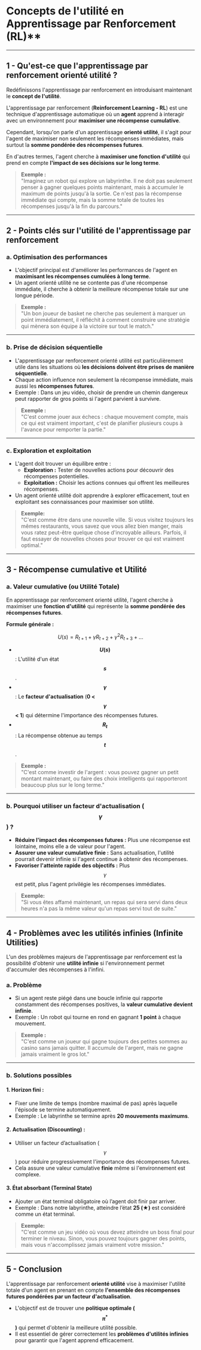 # Concepts de l'utilité en Apprentissage par Renforcement (RL)**

---

## **1 - Qu'est-ce que l'apprentissage par renforcement orienté utilité ?**  
Redéfinissons l'apprentissage par renforcement en introduisant maintenant le **concept de l'utilité**.  

L'apprentissage par renforcement (**Reinforcement Learning - RL**) est une technique d'apprentissage automatique où un **agent** apprend à interagir avec un environnement pour **maximiser une récompense cumulative**.  

Cependant, lorsqu'on parle d'un apprentissage **orienté utilité**, il s'agit pour l'agent de maximiser non seulement les récompenses immédiates, mais surtout la **somme pondérée des récompenses futures**.  

En d'autres termes, l'agent cherche à **maximiser une fonction d'utilité** qui prend en compte **l'impact de ses décisions sur le long terme**.  

> **Exemple :**   
> "Imaginez un robot qui explore un labyrinthe. Il ne doit pas seulement penser à gagner quelques points maintenant, mais à accumuler le maximum de points jusqu'à la sortie. Ce n'est pas la récompense immédiate qui compte, mais la somme totale de toutes les récompenses jusqu'à la fin du parcours."  

---

## **2 - Points clés sur l'utilité de l'apprentissage par renforcement**  

### **a. Optimisation des performances**  
- L'objectif principal est d'améliorer les performances de l'agent en **maximisant les récompenses cumulées à long terme**.  
- Un agent orienté utilité ne se contente pas d'une récompense immédiate, il cherche à obtenir la meilleure récompense totale sur une longue période.  

> **Exemple :**  
> "Un bon joueur de basket ne cherche pas seulement à marquer un point immédiatement, il réfléchit à comment construire une stratégie qui mènera son équipe à la victoire sur tout le match."  

---

### **b. Prise de décision séquentielle**  
- L'apprentissage par renforcement orienté utilité est particulièrement utile dans les situations où **les décisions doivent être prises de manière séquentielle**.  
- Chaque action influence non seulement la récompense immédiate, mais aussi les **récompenses futures**.  
- Exemple : Dans un jeu vidéo, choisir de prendre un chemin dangereux peut rapporter de gros points si l'agent parvient à survivre.  

> **Exemple :**  
> "C'est comme jouer aux échecs : chaque mouvement compte, mais ce qui est vraiment important, c'est de planifier plusieurs coups à l'avance pour remporter la partie."  

---

### **c. Exploration et exploitation**  
- L'agent doit trouver un équilibre entre :  
  - **Exploration :** Tester de nouvelles actions pour découvrir des récompenses potentielles.  
  - **Exploitation :** Choisir les actions connues qui offrent les meilleures récompenses.  
- Un agent orienté utilité doit apprendre à explorer efficacement, tout en exploitant ses connaissances pour maximiser son utilité.  

> **Exemple:**  
> "C'est comme être dans une nouvelle ville. Si vous visitez toujours les mêmes restaurants, vous savez que vous allez bien manger, mais vous ratez peut-être quelque chose d'incroyable ailleurs. Parfois, il faut essayer de nouvelles choses pour trouver ce qui est vraiment optimal."  

---

## **3 - Récompense cumulative et Utilité**  
### **a. Valeur cumulative (ou Utilité Totale)**  
En apprentissage par renforcement orienté utilité, l'agent cherche à maximiser une **fonction d'utilité** qui représente la **somme pondérée des récompenses futures**.  

**Formule générale :**  

$$
U(s) = R_{t+1} + \gamma R_{t+2} + \gamma^2 R_{t+3} + \ldots
$$  

- **$$U(s)$$** : L'utilité d'un état **$$s$$**.  
- **$$\gamma$$** : Le **facteur d'actualisation** (**0 < $$\gamma$$ < 1**) qui détermine l'importance des récompenses futures.  
- **$$R_t$$** : La récompense obtenue au temps **$$t$$**.  

> **Exemple :**  
> "C'est comme investir de l'argent : vous pouvez gagner un petit montant maintenant, ou faire des choix intelligents qui rapporteront beaucoup plus sur le long terme."  

---

### **b. Pourquoi utiliser un facteur d'actualisation ($$\gamma$$) ?**  
- **Réduire l'impact des récompenses futures :** Plus une récompense est lointaine, moins elle a de valeur pour l'agent.  
- **Assurer une valeur cumulative finie :** Sans actualisation, l'utilité pourrait devenir infinie si l'agent continue à obtenir des récompenses.  
- **Favoriser l'atteinte rapide des objectifs :** Plus $$\gamma$$ est petit, plus l'agent privilégie les récompenses immédiates.  

> **Exemple:**  
> "Si vous êtes affamé maintenant, un repas qui sera servi dans deux heures n'a pas la même valeur qu'un repas servi tout de suite."  

---

## **4 - Problèmes avec les utilités infinies (Infinite Utilities)**  
L'un des problèmes majeurs de l'apprentissage par renforcement est la possibilité d'obtenir une **utilité infinie** si l'environnement permet d'accumuler des récompenses à l'infini.  

### **a. Problème**  
- Si un agent reste piégé dans une boucle infinie qui rapporte constamment des récompenses positives, la **valeur cumulative devient infinie**.  
- Exemple : Un robot qui tourne en rond en gagnant **1 point** à chaque mouvement.  

> **Exemple :**  
> "C'est comme un joueur qui gagne toujours des petites sommes au casino sans jamais quitter. Il accumule de l'argent, mais ne gagne jamais vraiment le gros lot."  

---

### **b. Solutions possibles**  

#### **1. Horizon fini :**  
- Fixer une limite de temps (nombre maximal de pas) après laquelle l'épisode se termine automatiquement.  
- Exemple : Le labyrinthe se termine après **20 mouvements maximums**.  

#### **2. Actualisation (Discounting) :**  
- Utiliser un facteur d’actualisation ($$\gamma$$) pour réduire progressivement l'importance des récompenses futures.  
- Cela assure une valeur cumulative **finie** même si l'environnement est complexe.  

#### **3. État absorbant (Terminal State)**  
- Ajouter un état terminal obligatoire où l’agent doit finir par arriver.  
- Exemple : Dans notre labyrinthe, atteindre l’état **25 (★)** est considéré comme un état terminal.  

> **Exemple:**  
> "C'est comme un jeu vidéo où vous devez atteindre un boss final pour terminer le niveau. Sinon, vous pouvez toujours gagner des points, mais vous n'accomplissez jamais vraiment votre mission."  

---

## **5 - Conclusion**  
L'apprentissage par renforcement **orienté utilité** vise à maximiser l'utilité totale d'un agent en prenant en compte **l'ensemble des récompenses futures pondérées par un facteur d'actualisation**.  
- L'objectif est de trouver une **politique optimale ($$\pi^*$$)** qui permet d'obtenir la meilleure utilité possible.  
- Il est essentiel de gérer correctement les **problèmes d'utilités infinies** pour garantir que l'agent apprend efficacement.  
